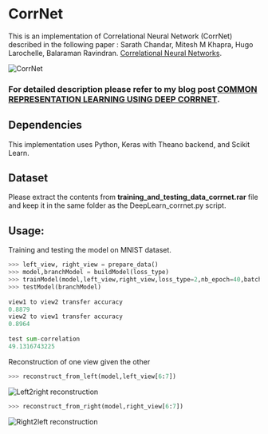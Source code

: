 
# CorrNet

This is an implementation of Correlational Neural Network (CorrNet) described in the following paper : Sarath Chandar, Mitesh M Khapra, Hugo Larochelle, Balaraman Ravindran. [Correlational Neural Networks](https://arxiv.org/pdf/1504.07225.pdf). 

![CorrNet](https://cloud.githubusercontent.com/assets/22491381/26366765/e31809d2-4009-11e7-80e2-d79cfd04a418.PNG)

### For detailed description please refer to my blog post [COMMON REPRESENTATION LEARNING USING DEEP CORRNET](https://deeplearn.school.blog/).
## Dependencies
This implementation uses Python, Keras with Theano backend, and Scikit Learn. 

## Dataset 
Please extract the contents from **training_and_testing_data_corrnet.rar** file and keep it in the same folder as the DeepLearn_corrnet.py script.

## Usage:
Training and testing the model on MNIST dataset.

```python
>>> left_view, right_view = prepare_data()
>>> model,branchModel = buildModel(loss_type)
>>> trainModel(model,left_view,right_view,loss_type=2,nb_epoch=40,batch_size=100)
>>> testModel(branchModel)
 
view1 to view2 transfer accuracy
0.8879
view2 to view1 transfer accuracy
0.8964
 
test sum-correlation
49.1316743225
```
Reconstruction of one view given the other
```python
>>> reconstruct_from_left(model,left_view[6:7])
```
![Left2right reconstruction](https://cloud.githubusercontent.com/assets/22491381/26366296/2a07d9e6-4008-11e7-9d17-f3708c172f1d.PNG)

```python
>>> reconstruct_from_right(model,right_view[6:7])
```
![Right2left reconstruction](https://cloud.githubusercontent.com/assets/22491381/26366297/2a0c6a6a-4008-11e7-8b3e-a55d2bb29988.PNG)

